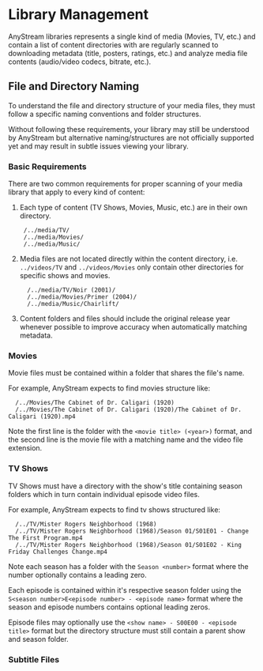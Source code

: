 # Library Management

AnyStream libraries represents a single kind of media (Movies, TV, etc.) and contain a list of content directories
with are regularly scanned to downloading metadata (title, posters, ratings, etc.) and analyze media file contents
(audio/video codecs, bitrate, etc.).

## File and Directory Naming

To understand the file and directory structure of your media files, they must follow a specific naming conventions
and folder structures.

Without following these requirements, your library may still be understood by AnyStream but alternative
naming/structures are not officially supported yet and may result in subtle issues viewing your library.

### Basic Requirements

There are two common requirements for proper scanning of your media library that apply to every kind of content:

1. Each type of content (TV Shows, Movies, Music, etc.) are in their own directory.

        /../media/TV/
        /../media/Movies/
        /../media/Music/

2. Media files are not located directly within the content directory, i.e. `../videos/TV` and `../videos/Movies` only
   contain other directories for specific shows and movies.

         /../media/TV/Noir (2001)/
         /../media/Movies/Primer (2004)/
         /../media/Music/Chairlift/

3. Content folders and files should include the original release year whenever possible to improve accuracy when
   automatically matching metadata.

### Movies

Movie files must be contained within a folder that shares the file's name.

For example, AnyStream expects to find movies structure like:

      /../Movies/The Cabinet of Dr. Caligari (1920)
      /../Movies/The Cabinet of Dr. Caligari (1920)/The Cabinet of Dr. Caligari (1920).mp4

Note the first line is the folder with the `<movie title> (<year>)` format, and the second line is the movie file with
a matching name and the video file extension.

### TV Shows

TV Shows must have a directory with the show's title containing season folders which in turn contain individual episode
video files.

For example, AnyStream expects to find tv shows structured like:

      /../TV/Mister Rogers Neighborhood (1968)
      /../TV/Mister Rogers Neighborhood (1968)/Season 01/S01E01 - Change The First Program.mp4
      /../TV/Mister Rogers Neighborhood (1968)/Season 01/S01E02 - King Friday Challenges Change.mp4

Note each season has a folder with the `Season <number>` format where the number optionally contains a leading zero.

Each episode is contained within it's respective season folder using the
`S<season number>E<episode number> - <episode name>` format where the season and episode numbers contains optional
leading zeros.

Episode files may optionally use the `<show name> - S00E00 - <episode title>` format but the directory structure must
still contain a parent show and season folder.

### Subtitle Files


